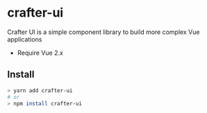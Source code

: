 # crafter-ui

Crafter UI is a simple component library to build more complex Vue applications

- Require Vue 2.x

## Install

```sh
> yarn add crafter-ui
# or
> npm install crafter-ui
```
